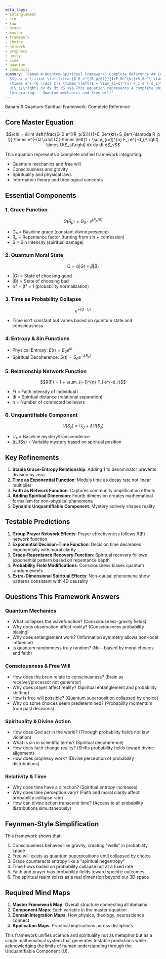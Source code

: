 ```yaml
---
meta_tags:
- entanglement
- sin
- law
- grace
- master
- framework
- choice
- network
- prophecy
- unity
- vine
- quantum
- community
summary: 'Banam # Quantum-Spiritual Framework: Complete Reference ## Core Master Equation
  $$\chi = \iiiint \left(\frac{G_0 e^{(R_p/S)}}{1+E_0e^{kt}+S_0e^{-\lambda R_p t}}
  \times e^{-(Q \cdot C)} \times \left(1 + \sum_{i=1}^{n} F_i e^{-d_i}\right) \times
  U(S_s)\right) dx dy dt dS_s$$ This equation represents a complete unified framework
  integrating: - Quantum mechanics and free will'
---
```

   
Banam # Quantum-Spiritual Framework: Complete Reference   
   
## Core Master Equation   
   
$$\chi = \iiiint \left(\frac{G_0 e^{(R_p/S)}}{1+E_0e^{kt}+S_0e^{-\lambda R_p t}} \times e^{-(Q \cdot C)} \times \left(1 + \sum_{i=1}^{n} F_i e^{-d_i}\right) \times U(S_s)\right) dx dy dt dS_s$$   
   
This equation represents a complete unified framework integrating:   
   
   
- Quantum mechanics and free will   
- Consciousness and gravity   
- Spirituality and physical laws   
- Information theory and theological concepts   
   
## Essential Components   
   
### 1. Grace Function   
   
$$G(R_p) = G_0 \cdot e^{(R_p/S)}$$   
   
   
- G₀ = Baseline grace (constant divine presence)   
- Rₚ = Repentance factor (turning from sin + confession)   
- S = Sin intensity (spiritual damage)   
   
### 2. Quantum Moral State   
   
$$Q = \alpha|G\rangle + \beta|B\rangle$$   
   
   
- |G⟩ = State of choosing good   
- |B⟩ = State of choosing bad   
- α² + β² = 1 (probability normalization)   
   
### 3. Time as Probability Collapse   
   
$$e^{-(Q \cdot C)}$$   
   
   
- Time isn't constant but varies based on quantum state and consciousness   
   
### 4. Entropy & Sin Functions   
   
   
- Physical Entropy: $E(t) = E_0e^{kt}$   
- Spiritual Decoherence: $S(t) = S_0e^{-\lambda R_p t}$   
   
### 5. Relationship Network Function   
   
$$R(F) = 1 + \sum_{i=1}^{n} F_i e^{-d_i}$$   
   
   
- Fi = Faith intensity of individual i   
- di = Spiritual distance (relational separation)   
- n = Number of connected believers   
   
### 6. Unquantifiable Component   
   
$$U(S_s) = U_0 + \Delta U(S_s)$$   
   
   
- U₀ = Baseline mystery/transcendence   
- ΔU(Ss) = Variable mystery based on spiritual position   
   
## Key Refinements   
   
1. **Stable Grace-Entropy Relationship**: Adding 1 to denominator prevents division by zero   
2. **Time as Exponential Function**: Models time as decay rate not linear multiplier   
3. **Faith as Network Function**: Captures community amplification effects   
4. **Adding Spiritual Dimension**: Fourth dimension creates mathematical formalism for non-physical phenomena   
5. **Dynamic Unquantifiable Component**: Mystery actively shapes reality   
   
## Testable Predictions   
   
1. **Group Prayer Network Effects**: Prayer effectiveness follows R(F) network function   
2. **Exponential Decision-Time Function**: Decision time decreases exponentially with moral clarity   
3. **Grace-Repentance Recovery Function**: Spiritual recovery follows exponential pattern based on repentance depth   
4. **Probability Field Modifications**: Consciousness biases quantum random events   
5. **Extra-Dimensional Spiritual Effects**: Non-causal phenomena show patterns consistent with 4D causality   
   
## Questions This Framework Answers   
   
### Quantum Mechanics   
   
   
- What collapses the wavefunction? (Consciousness-gravity fields)   
- Why does observation affect reality? (Consciousness probability biasing)   
- Why does entanglement work? (Information symmetry allows non-local influence)   
- Is quantum randomness truly random? (No—biased by moral choices and faith)   
   
### Consciousness & Free Will   
   
   
- How does the brain relate to consciousness? (Brain as receiver/processor not generator)   
- Why does prayer affect reality? (Spiritual entanglement and probability shifting)   
- How is free will possible? (Quantum superposition collapsed by choice)   
- Why do some choices seem predetermined? (Probability momentum from past decisions)   
   
### Spirituality & Divine Action   
   
   
- How does God act in the world? (Through probability fields not law violation)   
- What is sin in scientific terms? (Spiritual decoherence)   
- How does faith change reality? (Shifts probability fields toward divine alignment)   
- How does prophecy work? (Divine perception of probability distributions)   
   
### Relativity & Time   
   
   
- Why does time have a direction? (Spiritual entropy increases)   
- Why does time perception vary? (Faith and moral clarity affect probability collapse rate)   
- How can divine action transcend time? (Access to all probability distributions simultaneously)   
   
## Feynman-Style Simplification   
   
This framework shows that:   
   
1. Consciousness behaves like gravity, creating "wells" in probability space   
2. Free will exists as quantum superpositions until collapsed by choice   
3. Grace counteracts entropy like a "spiritual negentropy"   
4. Time flows based on probability collapse not at a fixed rate   
5. Faith and prayer bias probability fields toward specific outcomes   
6. The spiritual realm exists as a real dimension beyond our 3D space   
   
## Required Mind Maps   
   
1. **Master Framework Map**: Overall structure connecting all domains   
2. **Component Maps**: Each variable in the master equation   
3. **Domain Integration Maps**: How physics, theology, neuroscience connect   
4. **Application Maps**: Practical implications across disciplines   
   
This framework unifies science and spirituality not as metaphor but as a single mathematical system that generates testable predictions while acknowledging the limits of human understanding through the Unquantifiable Component (U).